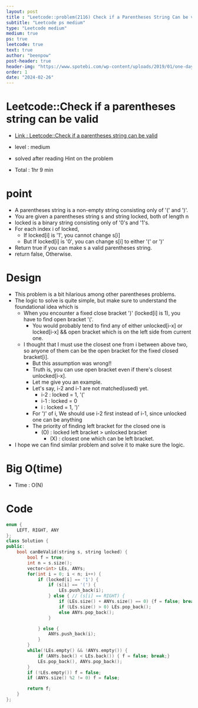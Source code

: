 ```yaml
---
layout: post
title : "Leetcode::problem(2116) Check if a Parentheses String Can be valid"
subtitle: "Leetcode ps medium"
type: "Leetcode medium"
medium: true
ps: true
leetcode: true
text: true
author: "beenpow"
post-header: true
header-img: "https://www.spotebi.com/wp-content/uploads/2019/01/one-day-day-one-workout-motivation-spotebi.jpg"
order: 1
date: "2024-02-26"
---
```


# Leetcode::Check if a parentheses string can be valid
- [Link : Leetcode::Check if a parentheses string can be valid](https://leetcode.com/problems/check-if-a-parentheses-string-can-be-valid/description/)

- level : medium
- solved after reading Hint on the problem
- Total : 1hr 9 min

# point
- A parentheses string is a non-empty string consisting only of '(' and ')'.
- You are given a parentheses string s and string locked, both of length n
- locked is a binary string consisting only of '0's and '1's.
- For each index i of locked,
	- If locked[i] is '1', you cannot change s[i]
	- But If locked[i] is '0', you can change s[i] to either '(' or ')'
- Return true if you can make s a valid parentheses string.
- return false, Otherwise.

# Design
- This problem is a bit hilarious among other parentheses problems.
- The logic to solve is quite simple, but make sure to understand the foundational idea which is
  - When you encounter a fixed close bracket ')' (locked[i] is 1), you have to find open bracket '('.
	- You would probably tend to find any of either unlocked[i-x] or locked[i-x] && open bracket which is on the left side from current one.
  - I thought that I must use the closest one from i between above two, so anyone of them can be the open bracket for the fixed closed bracket[i].
	- But this assumption was wrong!!
	- Truth is, you can use open bracket even if there's closest unlocked[i-x].
	- Let me give you an example.
	- Let's say, i-2 and i-1 are not matched(used) yet.
	  - i-2 : locked = 1, '('
	  - i-1 : locked = 0 
	  - i   : locked = 1, ')'
	- For ')' of i, We should use i-2 first instead of i-1, since unlocked one can be anything
	- The priority of finding left bracket for the closed one is
	  - (O) : locked left bracket > unlocked bracket
		- (X) : closest one which can be left bracket.
- I hope we can find similar problem and solve it to make sure the logic.

# Big O(time)
- Time : O(N)

# Code

```cpp
enum {
    LEFT, RIGHT, ANY
};
class Solution {
public:
    bool canBeValid(string s, string locked) {
        bool f = true;
        int n = s.size();
        vector<int> LEs, ANYs;
        for(int i = 0; i < n; i++) {
            if (locked[i] == '1') {
                if (s[i] == '(') {
                    LEs.push_back(i);
                } else { // (s[i] == RIGHT) {
                    if (LEs.size() + ANYs.size() == 0) {f = false; break;}
                    if (LEs.size() > 0) LEs.pop_back();
                    else ANYs.pop_back();
                }

            } else {
                ANYs.push_back(i);
            }
        }
        while(!LEs.empty() && !ANYs.empty()) {
            if (ANYs.back() < LEs.back()) { f = false; break;}
            LEs.pop_back(), ANYs.pop_back();
        }
        if (!LEs.empty()) f = false;
        if (ANYs.size() %2 != 0) f = false;

        return f;
    }
};
```
